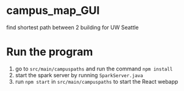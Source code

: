 # campus_map_GUI
find shortest path between 2 building for UW Seattle

# Run the program
1. go to `src/main/campuspaths` and run the command `npm install`
2. start the spark server by running `SparkServer.java`
3. run `npm start` in `src/main/campuspaths` to start the React webapp
